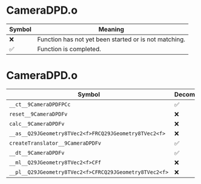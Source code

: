 # CameraDPD.o
| Symbol | Meaning 
| ------------- | ------------- 
| :x: | Function has not yet been started or is not matching. 
| :white_check_mark: | Function is completed. 


# CameraDPD.o
| Symbol | Decompiled? |
| ------------- | ------------- |
| `__ct__9CameraDPDFPCc` | :white_check_mark: |
| `reset__9CameraDPDFv` | :x: |
| `calc__9CameraDPDFv` | :x: |
| `__as__Q29JGeometry8TVec2<f>FRCQ29JGeometry8TVec2<f>` | :x: |
| `createTranslator__9CameraDPDFv` | :white_check_mark: |
| `__dt__9CameraDPDFv` | :white_check_mark: |
| `__ml__Q29JGeometry8TVec2<f>CFf` | :x: |
| `__pl__Q29JGeometry8TVec2<f>CFRCQ29JGeometry8TVec2<f>` | :x: |
